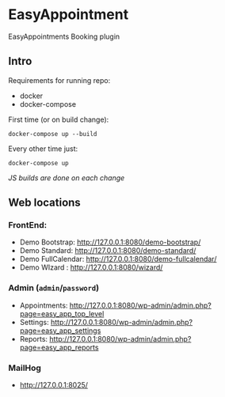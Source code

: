 # EasyAppointment

EasyAppointments Booking plugin

## Intro

Requirements for running repo:
* docker
* docker-compose

First time (or on build change):

`docker-compose up --build`

Every other time just:

`docker-compose up`

_JS builds are done on each change_

## Web locations

### FrontEnd:

* Demo Bootstrap: http://127.0.0.1:8080/demo-bootstrap/
* Demo Standard: http://127.0.0.1:8080/demo-standard/
* Demo FullCalendar: http://127.0.0.1:8080/demo-fullcalendar/
* Demo WIzard : http://127.0.0.1:8080/wizard/

### Admin (`admin`/`password`)

* Appointments: http://127.0.0.1:8080/wp-admin/admin.php?page=easy_app_top_level
* Settings: http://127.0.0.1:8080/wp-admin/admin.php?page=easy_app_settings
* Reports: http://127.0.0.1:8080/wp-admin/admin.php?page=easy_app_reports

### MailHog

* http://127.0.0.1:8025/

